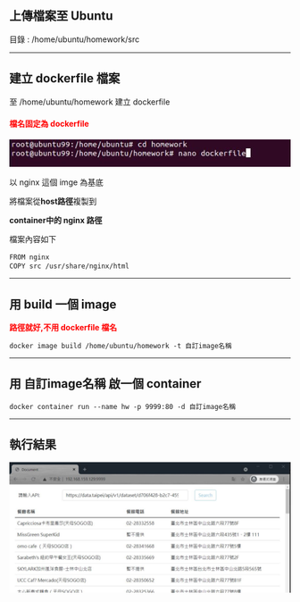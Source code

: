 ## 上傳檔案至 Ubuntu
目錄 : 
/home/ubuntu/homework/src

---
## 建立 dockerfile 檔案
至 /home/ubuntu/homework 建立 dockerfile
#### <font color=red>檔名固定為 dockerfile </font>
![建立 dockerfile 檔案](imgs/add_dockerfile.jpg)

以 nginx 這個 imge 為基底

將檔案從**host路徑**複製到

**container中的 nginx 路徑**

檔案內容如下
```
FROM nginx
COPY src /usr/share/nginx/html
```

---
## 用 build 一個 image 
**<font color=red>路徑就好,不用 dockerfile 檔名</font>**
```
docker image build /home/ubuntu/homework -t 自訂image名稱
```

---
## 用 自訂image名稱 啟一個 container
```
docker container run --name hw -p 9999:80 -d 自訂image名稱
```

---

## 執行結果
![執行結果](imgs/dockerfile2.jpg)